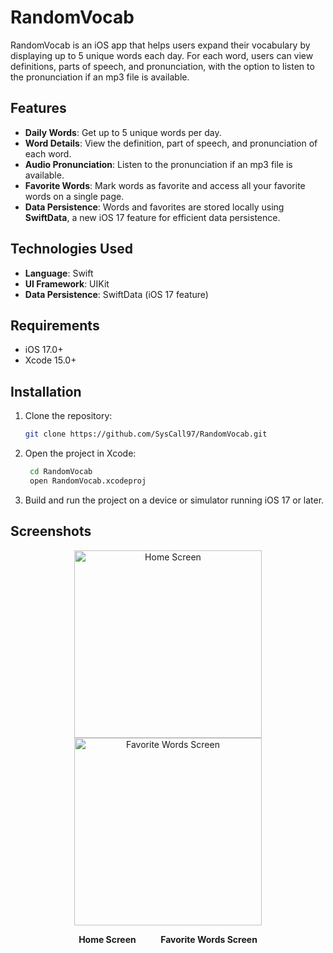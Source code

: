 # RandomVocab

RandomVocab is an iOS app that helps users expand their vocabulary by displaying up to 5 unique words each day. For each word, users can view definitions, parts of speech, and pronunciation, with the option to listen to the pronunciation if an mp3 file is available.

## Features

- **Daily Words**: Get up to 5 unique words per day.
- **Word Details**: View the definition, part of speech, and pronunciation of each word.
- **Audio Pronunciation**: Listen to the pronunciation if an mp3 file is available.
- **Favorite Words**: Mark words as favorite and access all your favorite words on a single page.
- **Data Persistence**: Words and favorites are stored locally using **SwiftData**, a new iOS 17 feature for efficient data persistence.

## Technologies Used

- **Language**: Swift
- **UI Framework**: UIKit
- **Data Persistence**: SwiftData (iOS 17 feature)

## Requirements

- iOS 17.0+
- Xcode 15.0+

## Installation

1. Clone the repository:
   ```bash
   git clone https://github.com/SysCall97/RandomVocab.git
2. Open the project in Xcode:
   ```bash
    cd RandomVocab
    open RandomVocab.xcodeproj
3. Build and run the project on a device or simulator running iOS 17 or later.

## Screenshots

<p align="center">
  <img src="./Screenshots/home_screen.png" alt="Home Screen" width="300" />
  <img src="./Screenshots/favorite_words.png" alt="Favorite Words Screen" width="300" />
</p>

<p align="center">
  <b>Home Screen</b> &nbsp;&nbsp;&nbsp;&nbsp;&nbsp;&nbsp;&nbsp;&nbsp; <b>Favorite Words Screen</b>
</p>
